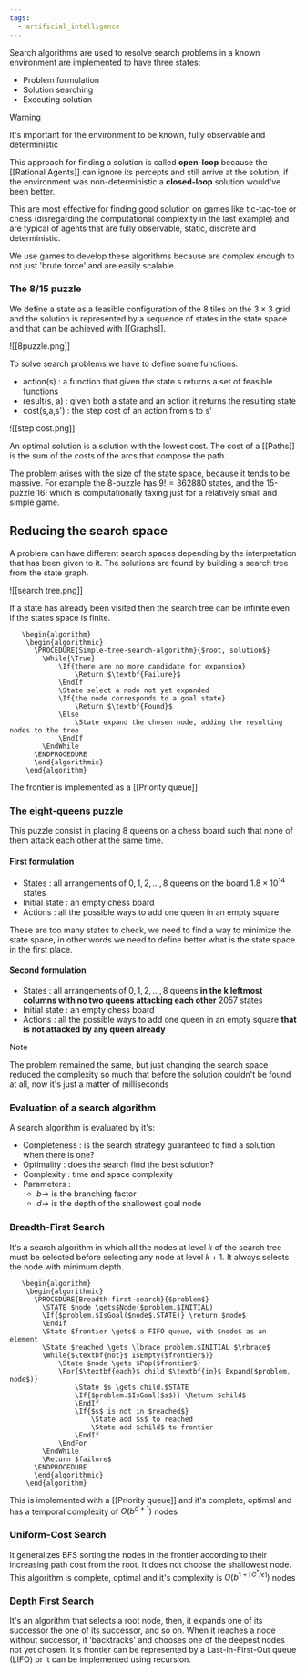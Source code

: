 ```yaml
---
tags:
  - artificial_intelligence
---
```

Search algorithms are used to resolve search problems in a known environment are implemented to have three states:
- Problem formulation
- Solution searching
- Executing solution

>[!warning]
>It's important for the environment to be known, fully observable and deterministic

This approach for finding a solution is called **open-loop** because the [[Rational Agents]] can ignore its percepts and still arrive at the solution, if the environment was non-deterministic a **closed-loop** solution would've been better.

This are most effective for finding good solution on games like tic-tac-toe or chess (disregarding the computational complexity in the last example) and are typical of agents that are fully observable, static, discrete and deterministic.

We use games to develop these algorithms because are complex enough to not just 'brute force' and are easily scalable.
### The 8/15 puzzle

We define a state as a feasible configuration of the 8 tiles on the $3\times 3$ grid and the solution is represented by a sequence of states in the state space and that can be achieved with [[Graphs]].

![[8puzzle.png]]

To solve search problems we have to define some functions:
- action(s) : a function that given the state s returns a set of feasible functions
- result(s, a) : given both a state and an action it returns the resulting state
- cost(s,a,s') : the step cost of an action from s to s'

![[step cost.png]]

An optimal solution is a solution with the lowest cost. The cost of a [[Paths]] is the sum of the costs of the arcs that compose the path.

The problem arises with the size of the state space, because it tends to be massive. For example the 8-puzzle has $9! = 362880$ states, and the 15-puzzle $16!$ which is computationally taxing just for a relatively small and simple game.
## Reducing the search space

A problem can have different search spaces depending by the interpretation that has been given to it.
The solutions are found by building a search tree from the state graph.

![[search tree.png]]

If a state has already been visited then the search tree can be infinite even if the states space is finite.
```pseudo
   \begin{algorithm}
    \begin{algorithmic}
      \PROCEDURE{Simple-tree-search-algorithm}{$root, solution$} 
	    \While{\True}
		    \If{there are no more candidate for expansion}
			    \Return $\textbf{Failure}$
			\EndIf
			\State select a node not yet expanded
			\If{the node corresponds to a goal state}
				\Return $\textbf{Found}$
			\Else
				\State expand the chosen node, adding the resulting nodes to the tree
			\EndIf
	    \EndWhile
      \ENDPROCEDURE
      \end{algorithmic}
    \end{algorithm}
```
The frontier is implemented as a [[Priority queue]]
### The eight-queens puzzle

This puzzle consist in placing 8 queens on a chess board such that none of them attack each other at the same time.
#### First formulation
- States : all arrangements of $0,1,2,\dots,8$ queens on the board $1.8\times 10^{14}$ states
- Initial state : an empty chess board
- Actions : all the possible ways to add one queen in an empty square

These are too many states to check, we need to find a way to minimize the state space, in other words we need to define better what is the state space in the first place.
#### Second formulation
- States : all arrangements of $0,1,2,\dots,8$ queens **in the k leftmost columns with no two queens attacking each other** $2057$ states
- Initial state : an empty chess board
- Actions : all the possible ways to add one queen in an empty square **that is not attacked by any queen already**

>[!Note]
>The problem remained the same, but just changing the search space reduced the complexity so much that before the solution couldn't be found at all, now it's just a matter of milliseconds
>
### Evaluation of a search algorithm

A search algorithm is evaluated by it's:
- Completeness : is the search strategy guaranteed to find a solution when there is one?
- Optimality :  does the search find the best solution?
- Complexity : time and space complexity
- Parameters : 
	- $b \to$ is the branching factor
	- $d \to$ is the depth of the shallowest goal node
### Breadth-First Search

It's a search algorithm in which all the nodes at level $k$ of the search tree must be selected before selecting any node at level $k+1$. It always selects the node with minimum depth.
```pseudo
   \begin{algorithm}
    \begin{algorithmic}
      \PROCEDURE{Breadth-first-search}{$problem$} 
		\STATE $node \gets$Node($problem.$INITIAL)
		\If{$problem.$IsGoal($node$.STATE)} \return $node$
		\EndIf
		\State $frontier \gets$ a FIFO queue, with $node$ as an element
		\State $reached \gets \lbrace problem.$INITIAL $\rbrace$ 
		\While{$\textbf{not}$ IsEmpty($frontier$)}
			\State $node \gets $Pop($frontier$)
			\For{$\textbf{each}$ child $\textbf{in}$ Expand($problem, node$)}
				\State $s \gets child.$STATE
				\If{$problem.$IsGoal($s$)} \Return $child$
				\EndIf
				\If{$s$ is not in $reached$}
					\State add $s$ to reached
					\State add $child$ to frontier
				\EndIf
			\EndFor
		\EndWhile
		\Return $failure$
      \ENDPROCEDURE
      \end{algorithmic}
    \end{algorithm}
```
This is implemented with a [[Priority queue]] and it's complete, optimal and has a temporal complexity of $O(b^{d+1})$ nodes

### Uniform-Cost Search

It generalizes BFS sorting the nodes in the frontier according to their increasing path cost from the root. It does not choose the shallowest node. This algorithm is complete, optimal and it's complexity is $O(b^{1+\lceil C^{*} / \epsilon\rceil})$ nodes

### Depth First Search

It's an algorithm that selects a root node, then, it expands one of its successor the one of its successor, and so on. When it reaches a node without successor, it 'backtracks' and chooses one of the deepest nodes not yet chosen. It's frontier can be represented by a Last-In-First-Out queue (LIFO) or it can be implemented using recursion.